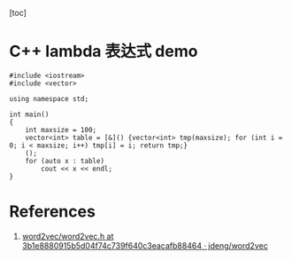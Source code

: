 [toc]

# C++ lambda  表达式 demo

```
#include <iostream>
#include <vector>

using namespace std;

int main()
{
    int maxsize = 100;
    vector<int> table = [&]() {vector<int> tmp(maxsize); for (int i = 0; i < maxsize; i++) tmp[i] = i; return tmp;}
    ();
    for (auto x : table)
        cout << x << endl;
}

```


# References
1. [word2vec/word2vec.h at 3b1e8880915b5d04f74c739f640c3eacafb88464 · jdeng/word2vec](https://github.com/jdeng/word2vec/blob/3b1e8880915b5d04f74c739f640c3eacafb88464/word2vec.h#L528)
